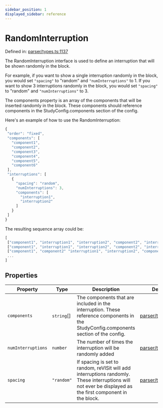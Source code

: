 ```yaml
---
sidebar_position: 1
displayed_sidebar: reference
---
```


# RandomInterruption

Defined in: [parser/types.ts:1137](https://github.com/revisit-studies/study/blob/6d0bcf865c88e39cf1cf0007fe3f55213492c22c/src/parser/types.ts#L1137)

The RandomInterruption interface is used to define an interruption that will be shown randomly in the block.

For example, if you want to show a single interruption randomly in the block, you would set `"spacing"` to "random" and `"numInterruptions"` to 1. If you want to show 3 interruptions randomly in the block, you would set `"spacing"` to "random" and `"numInterruptions"` to 3.

The components property is an array of the components that will be inserted randomly in the block. These components should reference components in the StudyConfig.components section of the config.

Here's an example of how to use the RandomInterruption:

```js
{
 "order": "fixed",
 "components": [
   "component1",
   "component2",
   "component3",
   "component4",
   "component5",
   "component6"
 ],
 "interruptions": [
   {
     "spacing": "random",
     "numInterruptions": 3,
     "components": [
       "interruption1",
       "interruption2"
     ]
   }
 ]
}
```

The resulting sequence array could be:

```js
[
 ["component1", "interruption1", "interruption2", "component2", "interruption1", "interruption2", "component3", "component4", "component5", "interruption1", "interruption2", "component6"],
 ["component1", "interruption1", "interruption2", "component2", "interruption1", "interruption2", "component3", "component4", "interruption1", "interruption2", "component5", "component6"],
 ["component1", "component2" "interruption1", "interruption2", "component3", "interruption1", "interruption2", "component4", "component5", "interruption1", "interruption2", "component6"],
 ...
]
```

## Properties

| Property | Type | Description | Defined in |
| ------ | ------ | ------ | ------ |
| <a id="components"></a> `components` | `string`[] | The components that are included in the interruption. These reference components in the StudyConfig.components section of the config. | [parser/types.ts:1143](https://github.com/revisit-studies/study/blob/6d0bcf865c88e39cf1cf0007fe3f55213492c22c/src/parser/types.ts#L1143) |
| <a id="numinterruptions"></a> `numInterruptions` | `number` | The number of times the interruption will be randomly added | [parser/types.ts:1141](https://github.com/revisit-studies/study/blob/6d0bcf865c88e39cf1cf0007fe3f55213492c22c/src/parser/types.ts#L1141) |
| <a id="spacing"></a> `spacing` | `"random"` | If spacing is set to random, reVISit will add interruptions randomly. These interruptions will not ever be displayed as the first component in the block. | [parser/types.ts:1139](https://github.com/revisit-studies/study/blob/6d0bcf865c88e39cf1cf0007fe3f55213492c22c/src/parser/types.ts#L1139) |
